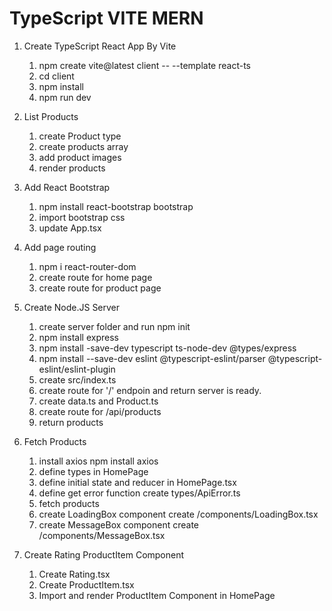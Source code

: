 # TypeScript VITE MERN

1. Create TypeScript React App By Vite

   1. npm create vite@latest client -- --template react-ts
   2. cd client
   3. npm install
   4. npm run dev

2. List Products

   1. create Product type
   2. create products array
   3. add product images
   4. render products

3. Add React Bootstrap

   1. npm install react-bootstrap bootstrap
   2. import bootstrap css
   3. update App.tsx

4. Add page routing

   1. npm i react-router-dom
   2. create route for home page
   3. create route for product page

5. Create Node.JS Server

   1. create server folder and run npm init
   2. npm install express
   3. npm install -save-dev typescript ts-node-dev @types/express
   4. npm install --save-dev eslint @typescript-eslint/parser @typescript-eslint/eslint-plugin
   5. create src/index.ts
   6. create route for '/' endpoin and return server is ready.
   7. create data.ts and Product.ts
   8. create route for /api/products
   9. return products

6. Fetch Products

   1. install axios npm install axios
   2. define types in HomePage
   3. define initial state and reducer in HomePage.tsx
   4. define get error function create types/ApiError.ts
   5. fetch products
   6. create LoadingBox component create /components/LoadingBox.tsx
   7. create MessageBox component create /components/MessageBox.tsx

7. Create Rating ProductItem Component

   1. Create Rating.tsx
   2. Create ProductItem.tsx
   3. Import and render ProductItem Component in HomePage
